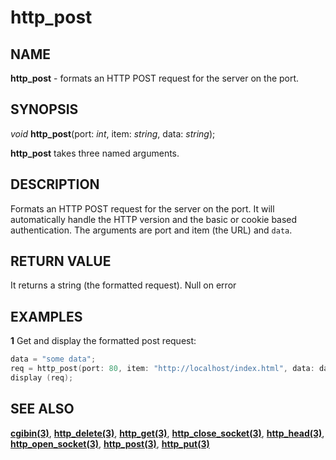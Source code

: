 # http_post

## NAME

**http_post** - formats an HTTP POST request for the server on the port.

## SYNOPSIS

*void* **http_post**(port: *int*, item: *string*, data: *string*);

**http_post** takes three named arguments.

## DESCRIPTION
Formats an HTTP POST request for the server on the port.
It will automatically handle the HTTP version and the basic or cookie based authentication. The arguments are port and item (the URL) and `data`.

## RETURN VALUE
It returns a string (the formatted request). Null on error

## EXAMPLES

**1** Get and display the formatted post request: 
```cpp
data = "some data";
req = http_post(port: 80, item: "http://localhost/index.html", data: data);
display (req);
```

## SEE ALSO

**[cgibin(3)](cgibin.md)**, **[http_delete(3)](http.md)**, **[http_get(3)](http.md)**, **[http_close_socket(3)](http.md)**, **[http_head(3)](http.md)**, **[http_open_socket(3)](http.md)**, **[http_post(3)](http.md)**, **[http_put(3)](http.md)**
